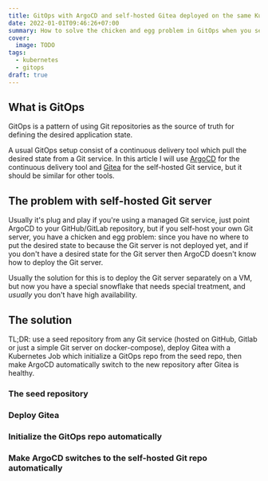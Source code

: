 ```yaml
---
title: GitOps with ArgoCD and self-hosted Gitea deployed on the same Kubernetes cluster
date: 2022-01-01T09:46:26+07:00
summary: How to solve the chicken and egg problem in GitOps when you self-host your own Git service
cover:
  image: TODO
tags:
  - kubernetes
  - gitops
draft: true
---
```


## What is GitOps

GitOps is a pattern of using Git repositories as the source of truth for defining the desired application state.

A usual GitOps setup consist of a continuous delivery tool which pull the desired state from a Git service.
In this article I will use [ArgoCD](https://argo-cd.readthedocs.io) for the continuous delivery tool and [Gitea](https://gitea.io) for the self-hosted Git service, but it should be similar for other tools.

## The problem with self-hosted Git server

Usually it's plug and play if you're using a managed Git service, just point ArgoCD to your GitHub/GitLab repository, but if you self-host your own Git server, you have a chicken and egg problem:
since you have no where to put the desired state to because the Git server is not deployed yet, and if you don't have a desired state for the Git server then ArgoCD doesn't know how to deploy the Git server.

Usually the solution for this is to deploy the Git server separately on a VM, but now you have a special snowflake that needs special treatment, and _usually_ you don't have high availability.

## The solution

TL;DR: use a seed repository from any Git service (hosted on GitHub, Gitlab or just a simple Git server on docker-compose), deploy Gitea with a Kubernetes Job which initialize a GitOps repo from the seed repo, then make ArgoCD automatically switch to the new repository after Gitea is healthy.

### The seed repository


### Deploy Gitea


### Initialize the GitOps repo automatically


### Make ArgoCD switches to the self-hosted Git repo automatically
